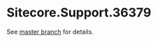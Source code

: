 # Sitecore.Support.36379

See [master branch](https://github.com/sitecoresupport/Sitecore.Support.36379) for details.